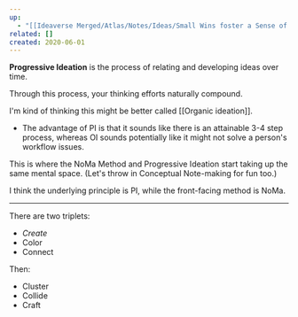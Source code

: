```yaml
---
up:
  - "[[Ideaverse Merged/Atlas/Notes/Ideas/Small Wins foster a Sense of Control]]"
related: []
created: 2020-06-01
---
```


**Progressive Ideation** is the process of relating and developing ideas over time. 

Through this process, your thinking efforts naturally compound.

I'm kind of thinking this might be better called [[Organic ideation]]. 
- The advantage of PI is that it sounds like there is an attainable 3-4 step process, whereas OI sounds potentially like it might not solve a person's workflow issues.

This is where the NoMa Method and Progressive Ideation start taking up the same mental space. (Let's throw in Conceptual Note-making for fun too.) 

I think the underlying principle is PI, while the front-facing method is NoMa. 

---

There are two triplets:
- *Create*
- Color
- Connect

Then:
- Cluster
- Collide
- Craft